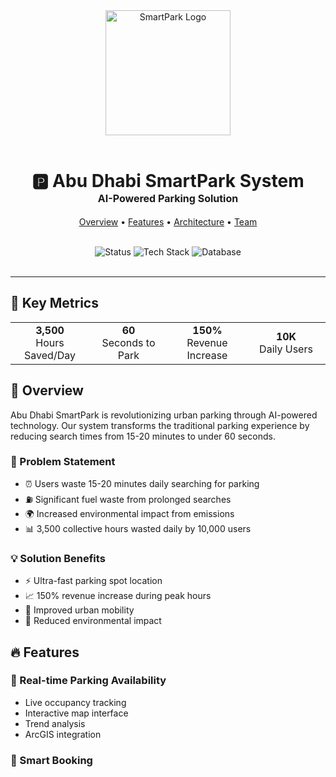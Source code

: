 <div align="center">
  <img src="https://parkit.ae/logo.png" alt="SmartPark Logo" width="200"/>
  <br/>
  <br/>
  <h1 style="border: none;">
    🅿️ Abu Dhabi SmartPark System
    <br/>
    <small style="font-size: 16px;">AI-Powered Parking Solution</small>
  </h1>
  <p>
    <a href="#overview">Overview</a> •
    <a href="#features">Features</a> •
    <a href="#technical-architecture">Architecture</a> •
    <a href="#development-team">Team</a>
  </p>
  <br/>
  <img src="https://img.shields.io/badge/Status-MVP-blue" alt="Status"/>
  <img src="https://img.shields.io/badge/TypeScript-Next.js-blue" alt="Tech Stack"/>
  <img src="https://img.shields.io/badge/Database-MongoDB-green" alt="Database"/>
  <br/>
  <br/>
</div>

---

## 🎯 Key Metrics

<div align="center">
  <table>
    <tr>
      <td align="center" width="25%">
        <b>3,500</b><br/>
        Hours Saved/Day
      </td>
      <td align="center" width="25%">
        <b>60</b><br/>
        Seconds to Park
      </td>
      <td align="center" width="25%">
        <b>150%</b><br/>
        Revenue Increase
      </td>
      <td align="center" width="25%">
        <b>10K</b><br/>
        Daily Users
      </td>
    </tr>
  </table>
</div>

## 🌟 Overview

Abu Dhabi SmartPark is revolutionizing urban parking through AI-powered technology. Our system transforms the traditional parking experience by reducing search times from 15-20 minutes to under 60 seconds.

### 🎯 Problem Statement

- ⏰ Users waste 15-20 minutes daily searching for parking
- ⛽ Significant fuel waste from prolonged searches
- 🌍 Increased environmental impact from emissions
- 📊 3,500 collective hours wasted daily by 10,000 users

### 💡 Solution Benefits

- ⚡ Ultra-fast parking spot location
- 📈 150% revenue increase during peak hours
- 🚗 Improved urban mobility
- 🌱 Reduced environmental impact

## 🔥 Features

### 📍 Real-time Parking Availability
- Live occupancy tracking
- Interactive map interface
- Trend analysis
- ArcGIS integration

### 🎫 Smart Booking
